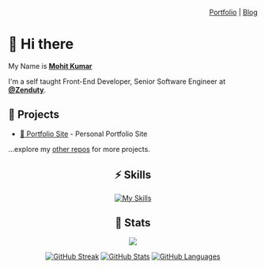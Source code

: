 <div align="right">

[Portfolio](https://skyhit.vercel.app) | [Blog](https://skyhit.vercel.app/blog)

</div>

# 👋 Hi there 

My Name is [**Mohit Kumar**](https://skyhit.vercel.app)
  
I'm a self taught Front-End Developer, Senior Software Engineer at [**@Zenduty**](https://github.com/moh-hit).

## 🚧 Projects

- [👀 Portfolio Site](https://skyhit.vercel.app) - Personal Portfolio Site

...explore my [other repos](https://github.com/moh-hit?tab=repositories) for more projects.

<div align="center">

## ⚡️ Skills

[![My Skills](https://skillicons.dev/icons?i=js,ts,react,vite,nextjs,html,css,md,tailwind,git,github,vscode,figma,sentry,go)](https://skillicons.dev)

</div>

<div align="center">

## 🔖 Stats

[![](https://komarev.com/ghpvc/?username=moh-hit&style=flat-square&color=C691E9)](https://github.com/antonkomarev/github-profile-views-counter)

[![GitHub Streak](https://github-readme-streak-stats.herokuapp.com?user=moh-hit&theme=material-palenight&hide_border=true)](https://git.io/streak-stats)
[![GitHub Stats](https://github-readme-stats.vercel.app/api?username=moh-hit&show_icons=true&hide_border=true&theme=material-palenight&count_private=true)](https://github.com/anuraghazra/github-readme-stats)
[![GitHub Languages](https://github-readme-stats.vercel.app/api/top-langs/?&username=moh-hit&layout=compact&hide_border=true&langs_count=8&theme=material-palenight)](https://github.com/anuraghazra/github-readme-stats)

</div>
<!--
**moh-hit/moh-hit** is a ✨ _special_ ✨ repository because its `README.md` (this file) appears on your GitHub profile.

Here are some ideas to get you started:

- 🔭 I’m currently working on ...
- 🌱 I’m currently learning ...
- 👯 I’m looking to collaborate on ...
- 🤔 I’m looking for help with ...
- 💬 Ask me about ...
- 📫 How to reach me: ...
- 😄 Pronouns: ...
- ⚡ Fun fact: ...
  -->
